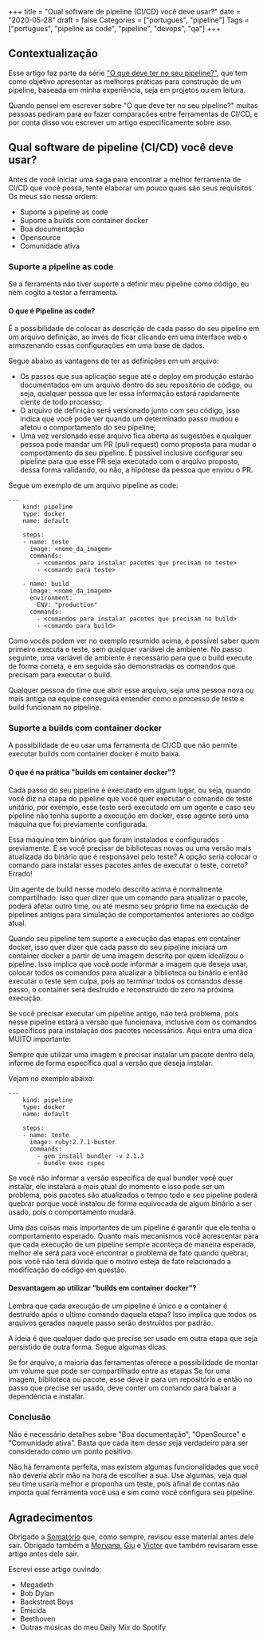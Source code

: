 +++
title = "Qual software de pipeline (CI/CD) você deve usar?"
date = "2020-05-28"
draft = false
Categories = ["portugues", "pipeline"]
Tags = ["portugues", "pipeline as code", "pipeline", "devops", "qa"]
+++

## Contextualização

Esse artigo faz parte da série ["O que deve ter no seu pipeline?"](https://gomex.me/categories/pipeline/), que tem como objetivo apresentar as melhores práticas para construção de um pipeline, baseada em minha experiência, seja em projetos ou em leitura.

Quando pensei em escrever sobre "O que deve ter no seu pipeline?" muitas pessoas pediram para eu fazer comparações entre ferramentas de CI/CD, e por conta disso vou escrever um artigo especificamente sobre isso.

## Qual software de pipeline (CI/CD) você deve usar?

Antes de você iniciar uma saga para encontrar a melhor ferramenta de CI/CD que você possa, tente elaborar um pouco quais são seus requisitos. Os meus são nessa ordem:

 - Suporte a pipeline as code
 - Suporte a builds com container docker
 - Boa documentação
 - Opensource
 - Comunidade ativa

### Suporte a pipeline as code

Se a ferramenta não tiver suporte a definir meu pipeline como código, eu nem cogito a testar a ferramenta.

#### O que é Pipeline as code?

É a possibilidade de colocar as descrição de cada passo do seu pipeline em um arquivo definição, ao invés de ficar clicando em uma interface web e armazenando essas configurações em uma base de dados.

Segue abaixo as vantagens de ter as definições em um arquivo:

 - Os passos que sua aplicação segue até o deploy em produção estarão documentados em um arquivo dentro do seu repositório de código, ou seja, qualquer pessoa que ler essa informação estará rapidamente ciente de todo processo;
 - O arquivo de definição será versionado junto com seu código, isso indica que você pode ver quando um determinado passo mudou e afetou o comportamento do seu pipeline;
 - Uma vez versionado esse arquivo fica aberta as sugestões e qualquer pessoa pode mandar um PR (pull request) como proposta para mudar o comportamento do seu pipeline. É possível inclusive configurar seu pipeline para que esse PR seja executado com o arquivo proposto, dessa forma validando, ou não, a hipótese da pessoa que enviou o PR.

Segue um exemplo de um arquivo pipeline as code:

```
---
    kind: pipeline
    type: docker
    name: default
    
    steps:
    - name: teste
      image: <nome_da_imagem>
      commands:
        - <comandos para instalar pacotes que precisam no teste>
        - <comando para teste>
    
    - name: build
      image: <nome_da_imagem>
      environment:
        ENV: "production"
      commands:
        - <comandos para instalar pacotes que precisam no build>
        - <comando para build>
```

Como vocês podem ver no exemplo resumido acima, é possível saber quem primeiro executa o teste, sem qualquer variável de ambiente. No passo seguinte, uma variável de ambiente é necessário para que o build execute de forma correta, e em seguida são demonstradas os comandos que precisam para executar o build.

Qualquer pessoa do time que abrir esse arquivo, seja uma pessoa nova ou mais antiga na equipe conseguirá entender como o processo de teste e build funcionam no pipeline.

### Suporte a builds com container docker

A possibilidade de eu usar uma ferramenta de CI/CD que não permite executar builds com container docker é muito baixa.

#### O que é na prática "builds em container docker"? 

Cada passo do seu pipeline é executado em algum lugar, ou seja, quando você diz na etapa do pipeline que você quer executar o comando de teste unitário, por exemplo, esse teste será executado em um agente e caso seu pipeline não tenha suporte a execução em docker, esse agente será uma máquina que foi previamente configurada.

Essa máquina tem binários que foram instalados e configurados previamente. E se você precisar de bibliotecas novas ou uma versão mais atualizada do binário que é responsável pelo teste? A opção seria colocar o comando para instalar esses pacotes antes de executar o teste, correto? Errado!

Um agente de build nesse modelo descrito acima é normalmente compartilhado. Isso quer dizer que um comando para atualizar o pacote, poderá afetar outro time, ou até mesmo seu próprio time na execução de pipelines antigos para simulação de comportamentos anteriores ao código atual.

Quando seu pipeline tem suporte a execução das etapas em container docker, isso quer dizer que cada passo do seu pipeline iniciará um container docker a partir de uma imagem descrita por quem idealizou o pipeline. Isso implica que você pode informar a imagem que deseja usar, colocar todos os comandos para atualizar a biblioteca ou binário e então executar o teste sem culpa, pois ao terminar  todos os comandos desse passo, o container será destruído e reconstruído do zero na próxima execução.

Se você precisar executar um pipeline antigo, não terá problema, pois nesse pipeline estará a versão que funcionava, inclusive com os comandos específicos para instalação dos pacotes necessários. Aqui entra uma dica MUITO importante:

Sempre que utilizar uma imagem e precisar instalar um pacote dentro dela, informe de forma específica qual a versão que deseja instalar.

Vejam no exemplo abaixo:

```
---
    kind: pipeline
    type: docker
    name: default
    
    steps:
    - name: teste
      image: ruby:2.7.1-buster
      commands:
        - gem install bundler -v 2.1.3
        - bundle exec rspec
```

Se você não informar a versão específica de qual bundler você quer instalar, ele instalará a mais atual do momento e isso pode ser um problema, pois pacotes são atualizados o tempo todo e seu pipeline poderá quebrar porque você instalou de forma equivocada de algum binário a ser usado, pois o comportamento mudará.

Uma das coisas mais importantes de um pipeline é garantir que ele tenha o comportamento esperado. Quanto mais mecanismos você acrescentar para que cada execução de um pipeline sempre aconteça de maneira esperada, melhor ele será para você encontrar o problema de fato quando quebrar, pois você não terá dúvida que o motivo esteja de fato relacionado a modificação do código em questão.

#### Desvantagem ao utilizar "builds em container docker"? 

Lembra que cada execução de um pipeline é único e o container é destruído após o ultimo comando daquela etapa? Isso implica que todos os arquivos gerados naquele passo serão destruídos por padrão.

A ideia é que qualquer dado que precise ser usado em outra etapa que seja persistido de outra forma. Segue algumas dicas:


 Se for arquivo, a maioria das ferramentas oferece a possibilidade de montar um volume que pode ser compartilhado entre as etapas
Se for uma imagem, biblioteca ou pacote, esse deve ir para um repositório e então no passo que precise ser usado, deve conter um comando para baixar a dependência e instalar.

### Conclusão

Não é necessário detalhes sobre "Boa documentação", "OpenSource" e "Comunidade ativa". Basta que cada item desse seja verdadeiro para ser considerado como um ponto positivo.

Não há ferramenta perfeita, mas existem algumas funcionalidades que você não deveria abrir mão na hora de escolher a sua. Use algumas, veja qual seu time usaria melhor e proponha um teste, pois afinal de contas não importa qual ferramenta você usa e sim como você configura seu pipeline.

## Agradecimentos

Obrigado a [Somatório](https://twitter.com/somatorio) que, como sempre, revisou esse material antes dele sair.
Obrigado também a [Morvana](https://twitter.com/morvanabonin), [Giu](https://twitter.com/ReginaSauro) e [Victor](https://twitter.com/vcrmartinez) que também revisaram esse artigo antes dele sair.

Escrevi esse artigo ouvindo:

- Megadeth
- Bob Dylan
- Backstreet Boys
- Emicida
- Beethoven
- Outras músicas do meu Daily Mix do Spotify

